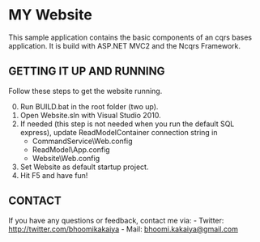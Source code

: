 MY Website 
===========================

This sample application contains the basic components of an cqrs bases 
application. It is build with ASP.NET MVC2 and the Ncqrs Framework.

GETTING IT UP AND RUNNING
-------------------------

Follow these steps to get the website running.

0. Run BUILD.bat in the root folder (two up).
1. Open Website.sln with Visual Studio 2010.
2. If needed (this step is not needed when you run the default SQL express), 
   update ReadModelContainer connection string in 
	- CommandService\Web.config
	- ReadModel\App.config
	- Website\Web.config
3. Set Website as default startup project.
4. Hit F5 and have fun!

CONTACT
-------

If you have any questions or feedback, contact me via:
	- Twitter: <http://twitter.com/bhoomikakaiya>
	- Mail: bhoomi.kakaiya@gmail.com
